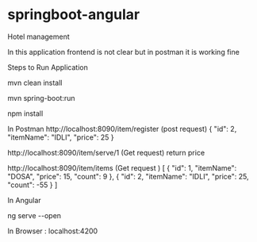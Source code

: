 # springboot-angular
Hotel management 

In this application frontend is not clear but in postman it is working fine

Steps to Run Application

mvn clean install

mvn spring-boot:run

npm install

In Postman 
http://localhost:8090/item/register  (post request)
 {
        "id": 2,
        "itemName": "IDLI",
        "price": 25
    }

http://localhost:8090/item/serve/1   (Get request)
return price

http://localhost:8090/item/items   (Get request )
[
    {
        "id": 1,
        "itemName": "DOSA",
        "price": 15,
        "count": 9
    },
    {
        "id": 2,
        "itemName": "IDLI",
        "price": 25,
        "count": -55
    }
]


In Angular

ng serve --open

In Browser : localhost:4200